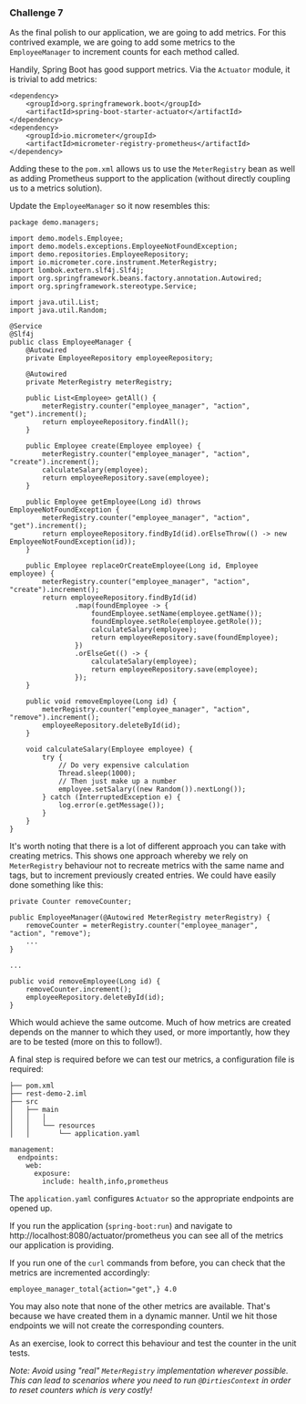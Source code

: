 ### Challenge 7

As the final polish to our application, we are going to add metrics. For this contrived example, we
are going to add some metrics to the `EmployeeManager` to increment counts for each method called.

Handily, Spring Boot has good support metrics. Via the `Actuator` module, it is trivial to add 
metrics:

```
<dependency>
    <groupId>org.springframework.boot</groupId>
    <artifactId>spring-boot-starter-actuator</artifactId>
</dependency>
<dependency>
    <groupId>io.micrometer</groupId>
    <artifactId>micrometer-registry-prometheus</artifactId>
</dependency>
```

Adding these to the `pom.xml` allows us to use the `MeterRegistry` bean as well as adding Prometheus
support to the application (without directly coupling us to a metrics solution).

Update the `EmployeeManager` so it now resembles this:

```
package demo.managers;

import demo.models.Employee;
import demo.models.exceptions.EmployeeNotFoundException;
import demo.repositories.EmployeeRepository;
import io.micrometer.core.instrument.MeterRegistry;
import lombok.extern.slf4j.Slf4j;
import org.springframework.beans.factory.annotation.Autowired;
import org.springframework.stereotype.Service;

import java.util.List;
import java.util.Random;

@Service
@Slf4j
public class EmployeeManager {
    @Autowired
    private EmployeeRepository employeeRepository;

    @Autowired
    private MeterRegistry meterRegistry;

    public List<Employee> getAll() {
        meterRegistry.counter("employee_manager", "action", "get").increment();
        return employeeRepository.findAll();
    }

    public Employee create(Employee employee) {
        meterRegistry.counter("employee_manager", "action", "create").increment();
        calculateSalary(employee);
        return employeeRepository.save(employee);
    }

    public Employee getEmployee(Long id) throws EmployeeNotFoundException {
        meterRegistry.counter("employee_manager", "action", "get").increment();
        return employeeRepository.findById(id).orElseThrow(() -> new EmployeeNotFoundException(id));
    }

    public Employee replaceOrCreateEmployee(Long id, Employee employee) {
        meterRegistry.counter("employee_manager", "action", "create").increment();
        return employeeRepository.findById(id)
                .map(foundEmployee -> {
                    foundEmployee.setName(employee.getName());
                    foundEmployee.setRole(employee.getRole());
                    calculateSalary(employee);
                    return employeeRepository.save(foundEmployee);
                })
                .orElseGet(() -> {
                    calculateSalary(employee);
                    return employeeRepository.save(employee);
                });
    }

    public void removeEmployee(Long id) {
        meterRegistry.counter("employee_manager", "action", "remove").increment();
        employeeRepository.deleteById(id);
    }

    void calculateSalary(Employee employee) {
        try {
            // Do very expensive calculation
            Thread.sleep(1000);
            // Then just make up a number
            employee.setSalary((new Random()).nextLong());
        } catch (InterruptedException e) {
            log.error(e.getMessage());
        }
    }
}
```

It's worth noting that there is a lot of different approach you can take with creating metrics. This
shows one approach whereby we rely on `MeterRegistry` behaviour not to recreate metrics with the
same name and tags, but to increment previously created entries. We could have easily done something
like this:

```
private Counter removeCounter;

public EmployeeManager(@Autowired MeterRegistry meterRegistry) {
    removeCounter = meterRegistry.counter("employee_manager", "action", "remove");
    ...
}
       
...

public void removeEmployee(Long id) {
    removeCounter.increment();
    employeeRepository.deleteById(id);
}
```

Which would achieve the same outcome. Much of how metrics are created depends on the manner to which
they used, or more importantly, how they are to be tested (more on this to follow!).

A final step is required before we can test our metrics, a configuration file is required:

```
├── pom.xml
├── rest-demo-2.iml
├── src
│   ├── main
│   │   │ 
│   │   └── resources
│   │       └── application.yaml

```

```
management:
  endpoints:
    web:
      exposure:
        include: health,info,prometheus
```

The `application.yaml` configures `Actuator` so the appropriate endpoints are opened up.

If you run the application (`spring-boot:run`) and navigate to http://localhost:8080/actuator/prometheus
you can see all of the metrics our application is providing.

If you run one of the `curl` commands from before, you can check that the metrics are incremented
accordingly:

```
employee_manager_total{action="get",} 4.0
```

You may also note that none of the other metrics are available. That's because we have created them
in a dynamic manner. Until we hit those endpoints we will not create the corresponding counters.

As an exercise, look to correct this behaviour and test the counter in the unit tests.

_Note: Avoid using "real" `MeterRegistry` implementation wherever possible. This can lead to
scenarios where you need to run `@DirtiesContext` in order to reset counters which is very costly!_